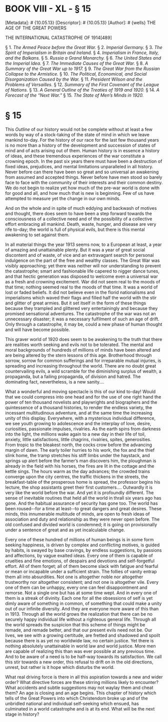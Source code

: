 # BOOK VIII - XL - § 15
[Metadata]: # {10.05.13}
[Descriptor]: # {10.05.13}
[Author]: # {wells}
THE AGE OF THE GREAT POWERS

THE INTERNATIONAL CATASTROPHE OF 1914[489]

§ 1. _The Armed Peace before the Great War._ § 2. _Imperial      Germany._
§ 3. _The Spirit of Imperialism in Britain and Ireland._      § 4. _Imperialism
in France, Italy, and the Balkans._ § 5. _Russia      a Grand Monarchy._ § 6.
_The United States and the Imperial Idea._      § 7. _The Immediate Causes of
the Great War._ § 8. _A Summary of      the Great War up to 1917._ § 9. _The
Great War from the Russian      Collapse to the Armistice._ § 10. _The
Political, Economical, and      Social Disorganization Caused by the War._ §
11. _President Wilson      and the Problems of Versailles._ § 12. _Summary of
the First      Covenant of the League of Nations._ § 13. _A General Outline of
the      Treaties of 1919 and 1920._ § 14. _A Forecast of the “Next War.”_ §
15. _The State of Men’s Minds in 1920._

# § 15
This _Outline_ of our history would not be complete without at least a few
words by way of a stock-taking of the state of mind in which we leave mankind
to-day. For the history of our race for the last few thousand years is no more
than a history of the development and succession of states of mind and of acts
arising out of them. Human history is in essence a history of ideas, and these
tremendous experiences of the war constitute a crowning epoch. In the past six
years there must have been a destruction of fixed ideas, prejudices, and mental
limitations unparalleled in all history. Never before can there have been so
great and so universal an awakening from assumed and accepted things. Never
before have men stood so barely face to face with the community of their
interests and their common destiny. We do not begin to realize yet how much of
the pre-war world is done with for good and all, and how much that is new is
beginning. Few of us have attempted to measure yet the change in our own minds.

And on the whole and in spite of much eddying and backwash of motives and
thought, there does seem to have been a step forward towards the consciousness
of a collective need and of the possibility of a collective effort embracing
all mankind. Death, waste, hunger, and disease are very rife to-day; the world
is full of physical evils, but there is this mental awakening to set against
them.

In all material things the year 1913 seems now, to a European at least, a year
of amazing and unattainable plenty. But it was a year of great social
discontent and of waste, of vice and an extravagant search for personal
indulgence on the part of the free and wealthy classes. The Great War was
visibly approaching; yet there was neither will nor understanding to prevent
the catastrophe; smart and fashionable life capered to nigger dance tunes, and
that hectic generation was disposed to welcome even a universal war as a fresh
and crowning excitement. War did not seem real to the moods of that time;
nothing seemed real to the moods of that time. It was a world of lost or faded
beliefs. It did not believe even in the florid nationalisms and imperialisms
which waved their flags and filled half the world with the stir and glitter of
great armies. But it set itself in the form of these things because they
trampled and glittered very entertainingly and because they promised
sensational adventures. The catastrophe of the war was not an unnecessary
disaster; it was a necessary fulfilment of such an age of drift. Only through a
catastrophe, it may be, could a new phase of human thought and will have become
possible.

This graver world of 1920 does seem to be awakening to the truth that there are
realities worth seeking and evils not to be tolerated. The mental and moral
backgrounds of hundreds of millions of minds have been altered and are being
altered by the stern lessons of this age. Brotherhood through sorrow, sorrow
for common sufferings and for irreparable mutual injuries, is spreading and
increasing throughout the world. There are no doubt great countervailing evils,
a wild scramble for the diminishing surplus of wealth, a propaganda, but a
failing propaganda, of division and hatred. The dominating fact, nevertheless,
is a new sanity....

What a wonderful and moving spectacle is this of our kind to-day! Would that we
could compress into one head and for the use of one right hand the power of ten
thousand novelists and playwrights and biographers and the quintessence of a
thousand histories, to render the endless variety, the incessant multitudinous
adventure, and at the same time the increasing unity of this display.
Everywhere, with a mysterious individual difference, we see youth growing to
adolescence and the interplay of love, desire, curiosities, passionate
impulses, rivalries. As the earth spins from darkness into the light, the
millions wake again to a new day in their life of toil, anxiety, little
satisfactions, little chagrins, rivalries, spites, generosities. From tropic to
the bleakest north, the cocks crow before the advancing margin of dawn. The
early toiler hurries to his work, the fox and the thief slink home, the tramp
stretches his stiff limbs under the haystack, and springs up alert before the
farmer’s man discovers him, the ploughman is already in the field with his
horses, the fires are lit in the cottage and the kettle sings. The hours warm
as the day advances; the crowded trains converge upon the city centres, the
traffic thickens in the streets, the breakfast-table of the prosperous home is
spread, the professor begins his lecture, the shop assistants greet their first
customers.... Outwardly it is very like the world before the war. And yet it is
profoundly different. The sense of inevitable routines that held all the world
in thrall six years ago has gone. And the habitual assurance of security has
gone too. The world has been roused--for a time at least--to great dangers and
great desires. These minds, this innumerable multitude of minds, are open to
fresh ideas of association and duty and relationship as they were never open
before. The old confused and divided world is condemned; it is going on
provisionally under a sentence of great and as yet incalculable change.

Every one of these hundred of millions of human beings is in some form seeking
happiness, is driven by complex and conflicting motives, is guided by habits,
is swayed by base cravings, by endless suggestions, by passions and affections,
by vague exalted ideas. Every one of them is capable of cruelties and fine
emotions, of despairs and devotions and self-forgetful effort. All of them
forget; all of them become slack with fatigue and fearful or mean or incapable
under a sufficient strain. The follies of vanity entrap them all into
absurdities. Not one is altogether noble nor altogether trustworthy nor
altogether consistent; and not one is altogether vile. Every one of them can be
unhappy, every one can feel disappointment and remorse. Not a single one but
has at some time wept. And in every one of them is a streak of divinity. Each
one for all the obsessions of self is yet dimly aware of something in common,
of something that could make a unity out of our infinite diversity. And they
are everyone more aware of this than in 1913. Through all the world grows the
realization that there can be no securely happy individual life without a
righteous general life. Through all the world spreads the suspicion that this
scheme of things might be remade, and remade better, and that our present evils
need not be. Our lives, we see with a growing certitude, are fretted and
shadowed and spoilt because there is as yet no worldwide law, no certain
justice. Yet there is nothing absolutely unattainable in world law and world
justice. More men are capable of realizing this than was ever possible at any
previous time. And to be aware of a need is to be half-way towards its
satisfaction. We call this stir towards a new order, this refusal to drift on
in the old directions, unrest, but rather is it hope which disturbs the world.

What real driving force is there in all this aspiration towards a new and wider
order? What directive forces are these stirring millions likely to encounter?
What accidents and subtle suggestions may not waylay them and cheat them? An
age is closing and an age begins. This chapter of history which tells of the
Great Powers into which Christendom broke up and of the unbridled national and
individual self-seeking which ensued, has culminated in a world catastrophe and
is at its end. What will be the next stage in history?

